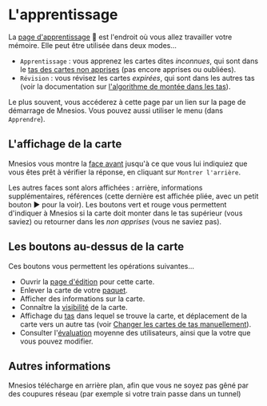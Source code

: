 ﻿---
nav_order: 2
permalink: /learn.html
---

# L'apprentissage

La [page d'apprentissage](https://www.mnesios.com/Learn/)&nbsp;🐘 est l'endroit où vous allez travailler votre mémoire. Elle peut être utilisée dans deux modes...

- `Apprentissage` : vous apprenez les cartes dites _inconnues_, qui sont dans le [tas des cartes non apprises](deck#les-tas) (pas encore apprises ou oubliées).
- `Révision` : vous révisez les cartes _expirées_, qui sont dans les autres tas (voir la documentation sur [l'algorithme de montée dans les tas](heaping)).

Le plus souvent, vous accéderez à cette page par un lien sur la page de démarrage de Mnesios. Vous pouvez aussi utiliser le menu (dans `Apprendre`).

## L'affichage de la carte

Mnesios vous montre la [face avant](authoring#les-faces) jusqu'à ce que vous lui indiquiez que vous êtes prêt à vérifier la réponse, en cliquant sur `Montrer l'arrière`.

Les autres faces sont alors affichées : arrière, informations supplémentaires, références (cette dernière est affichée pliée, avec un petit bouton ▶ pour la voir). Les boutons vert et rouge vous permettent d'indiquer à Mnesios si la carte doit monter dans le tas supérieur (vous saviez) ou retourner dans les _non apprises_ (vous ne saviez pas).

## Les boutons au-dessus de la carte

Ces boutons vous permettent les opérations suivantes...

- Ouvrir la [page d'édition](/authoring.md) pour cette carte.
- Enlever la carte de votre [paquet](deck).
- Afficher des informations sur la carte.
- Connaître la [visibilité](authoring#visibilité-des-cartes) de la carte.
- Affichage du [tas](deck#les-tas) dans lequel se trouve la carte, et déplacement de la carte vers un autre tas (voir [Changer les cartes de tas manuellement](deck#changer-les-cartes-de-tas-manuellement)).
- Consulter l'[évaluation](rating) moyenne des utilisateurs, ainsi que la votre que vous pouvez modifier.

## Autres informations

Mnesios télécharge en arrière plan, afin que vous ne soyez pas gêné par des coupures réseau (par exemple si votre train passe dans un tunnel)
